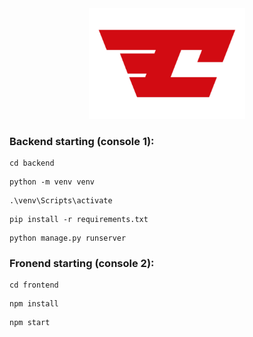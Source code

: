 <div id="header" align="center">
  <img src="https://github.com/ViktorKula/Project_Silant/blob/main/frontend/src/img/Header/logo.module.png" width="250"/>
</div>

### Backend starting (console 1):

```
cd backend
```
```
python -m venv venv
```
```
.\venv\Scripts\activate
```
```
pip install -r requirements.txt
```
```
python manage.py runserver
```

### Fronend starting (console 2):
```
cd frontend
```
```
npm install
```
```
npm start
```

